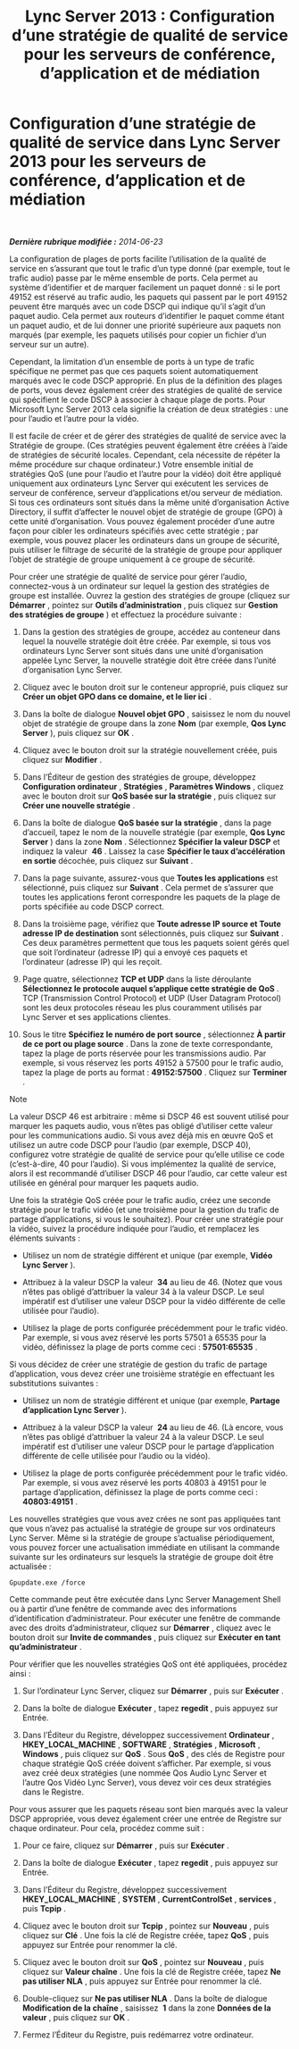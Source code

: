﻿---
title: 'Lync Server 2013 : Configuration d’une stratégie de qualité de service pour les serveurs de conférence, d’application et de médiation'
TOCTitle: Configuration d’une stratégie de qualité de service pour les serveurs de conférence, d’application et de médiation
ms:assetid: 8adcbbc5-c9f5-476d-ab7f-72e61859cacf
ms:mtpsurl: https://technet.microsoft.com/fr-fr/library/JJ205076(v=OCS.15)
ms:contentKeyID: 49298009
ms.date: 05/20/2016
mtps_version: v=OCS.15
ms.translationtype: HT
---

# Configuration d’une stratégie de qualité de service dans Lync Server 2013 pour les serveurs de conférence, d’application et de médiation

 

_**Dernière rubrique modifiée :** 2014-06-23_

La configuration de plages de ports facilite l’utilisation de la qualité de service en s’assurant que tout le trafic d’un type donné (par exemple, tout le trafic audio) passe par le même ensemble de ports. Cela permet au système d’identifier et de marquer facilement un paquet donné : si le port 49152 est réservé au trafic audio, les paquets qui passent par le port 49152 peuvent être marqués avec un code DSCP qui indique qu’il s’agit d’un paquet audio. Cela permet aux routeurs d’identifier le paquet comme étant un paquet audio, et de lui donner une priorité supérieure aux paquets non marqués (par exemple, les paquets utilisés pour copier un fichier d’un serveur sur un autre).

Cependant, la limitation d’un ensemble de ports à un type de trafic spécifique ne permet pas que ces paquets soient automatiquement marqués avec le code DSCP approprié. En plus de la définition des plages de ports, vous devez également créer des stratégies de qualité de service qui spécifient le code DSCP à associer à chaque plage de ports. Pour Microsoft Lync Server 2013 cela signifie la création de deux stratégies : une pour l’audio et l’autre pour la vidéo.

Il est facile de créer et de gérer des stratégies de qualité de service avec la Stratégie de groupe. (Ces stratégies peuvent également être créées à l’aide de stratégies de sécurité locales. Cependant, cela nécessite de répéter la même procédure sur chaque ordinateur.) Votre ensemble initial de stratégies QoS (une pour l’audio et l’autre pour la vidéo) doit être appliqué uniquement aux ordinateurs Lync Server qui exécutent les services de serveur de conférence, serveur d’applications et/ou serveur de médiation. Si tous ces ordinateurs sont situés dans la même unité d’organisation Active Directory, il suffit d’affecter le nouvel objet de stratégie de groupe (GPO) à cette unité d’organisation. Vous pouvez également procéder d’une autre façon pour cibler les ordinateurs spécifiés avec cette stratégie ; par exemple, vous pouvez placer les ordinateurs dans un groupe de sécurité, puis utiliser le filtrage de sécurité de la stratégie de groupe pour appliquer l’objet de stratégie de groupe uniquement à ce groupe de sécurité.

Pour créer une stratégie de qualité de service pour gérer l’audio, connectez-vous à un ordinateur sur lequel la gestion des stratégies de groupe est installée. Ouvrez la gestion des stratégies de groupe (cliquez sur **Démarrer** , pointez sur **Outils d’administration** , puis cliquez sur **Gestion des stratégies de groupe** ) et effectuez la procédure suivante :

1.  Dans la gestion des stratégies de groupe, accédez au conteneur dans lequel la nouvelle stratégie doit être créée. Par exemple, si tous vos ordinateurs Lync Server sont situés dans une unité d’organisation appelée Lync Server, la nouvelle stratégie doit être créée dans l’unité d’organisation Lync Server.

2.  Cliquez avec le bouton droit sur le conteneur approprié, puis cliquez sur **Créer un objet GPO dans ce domaine, et le lier ici** .

3.  Dans la boîte de dialogue **Nouvel objet GPO** , saisissez le nom du nouvel objet de stratégie de groupe dans la zone **Nom** (par exemple, **Qos Lync Server** ), puis cliquez sur **OK** .

4.  Cliquez avec le bouton droit sur la stratégie nouvellement créée, puis cliquez sur **Modifier** .

5.  Dans l’Éditeur de gestion des stratégies de groupe, développez **Configuration ordinateur** , **Stratégies** , **Paramètres Windows** , cliquez avec le bouton droit sur **QoS basée sur la stratégie** , puis cliquez sur **Créer une nouvelle stratégie** .

6.  Dans la boîte de dialogue **QoS basée sur la stratégie** , dans la page d’accueil, tapez le nom de la nouvelle stratégie (par exemple, **Qos Lync Server** ) dans la zone **Nom** . Sélectionnez **Spécifier la valeur DSCP** et indiquez la valeur  **46** . Laissez la case **Spécifier le taux d’accélération en sortie** décochée, puis cliquez sur **Suivant** .

7.  Dans la page suivante, assurez-vous que **Toutes les applications** est sélectionné, puis cliquez sur **Suivant** . Cela permet de s’assurer que toutes les applications feront correspondre les paquets de la plage de ports spécifiée au code DSCP correct.

8.  Dans la troisième page, vérifiez que **Toute adresse IP source et Toute adresse IP de destination** sont sélectionnés, puis cliquez sur **Suivant** . Ces deux paramètres permettent que tous les paquets soient gérés quel que soit l’ordinateur (adresse IP) qui a envoyé ces paquets et l’ordinateur (adresse IP) qui les reçoit.

9.  Page quatre, sélectionnez **TCP et UDP** dans la liste déroulante **Sélectionnez le protocole auquel s’applique cette stratégie de QoS** . TCP (Transmission Control Protocol) et UDP (User Datagram Protocol) sont les deux protocoles réseau les plus couramment utilisés par Lync Server et ses applications clientes.

10. Sous le titre **Spécifiez le numéro de port source** , sélectionnez **À partir de ce port ou plage source** . Dans la zone de texte correspondante, tapez la plage de ports réservée pour les transmissions audio. Par exemple, si vous réservez les ports 49152 à 57500 pour le trafic audio, tapez la plage de ports au format : **49152:57500** . Cliquez sur **Terminer** .

> [!NOTE]  
> La valeur DSCP 46 est arbitraire : même si DSCP 46 est souvent utilisé pour marquer les paquets audio, vous n’êtes pas obligé d’utiliser cette valeur pour les communications audio. Si vous avez déjà mis en œuvre QoS et utilisez un autre code DSCP pour l’audio (par exemple, DSCP 40), configurez votre stratégie de qualité de service pour qu’elle utilise ce code (c’est-à-dire, 40 pour l’audio). Si vous implémentez la qualité de service, alors il est recommandé d’utiliser DSCP 46 pour l’audio, car cette valeur est utilisée en général pour marquer les paquets audio.

Une fois la stratégie QoS créée pour le trafic audio, créez une seconde stratégie pour le trafic vidéo (et une troisième pour la gestion du trafic de partage d’applications, si vous le souhaitez). Pour créer une stratégie pour la vidéo, suivez la procédure indiquée pour l’audio, et remplacez les éléments suivants :

  - Utilisez un nom de stratégie différent et unique (par exemple, **Vidéo Lync Server** ).

  - Attribuez à la valeur DSCP la valeur  **34** au lieu de 46. (Notez que vous n’êtes pas obligé d’attribuer la valeur 34 à la valeur DSCP. Le seul impératif est d’utiliser une valeur DSCP pour la vidéo différente de celle utilisée pour l’audio).

  - Utilisez la plage de ports configurée précédemment pour le trafic vidéo. Par exemple, si vous avez réservé les ports 57501 à 65535 pour la vidéo, définissez la plage de ports comme ceci : **57501:65535** .

Si vous décidez de créer une stratégie de gestion du trafic de partage d’application, vous devez créer une troisième stratégie en effectuant les substitutions suivantes :

  - Utilisez un nom de stratégie différent et unique (par exemple, **Partage d’application Lync Server** ).

  - Attribuez à la valeur DSCP la valeur  **24** au lieu de 46. (Là encore, vous n’êtes pas obligé d’attribuer la valeur 24 à la valeur DSCP. Le seul impératif est d’utiliser une valeur DSCP pour le partage d’application différente de celle utilisée pour l’audio ou la vidéo).

  - Utilisez la plage de ports configurée précédemment pour le trafic vidéo. Par exemple, si vous avez réservé les ports 40803 à 49151 pour le partage d’application, définissez la plage de ports comme ceci : **40803:49151** .

Les nouvelles stratégies que vous avez crées ne sont pas appliquées tant que vous n’avez pas actualisé la stratégie de groupe sur vos ordinateurs Lync Server. Même si la stratégie de groupe s’actualise périodiquement, vous pouvez forcer une actualisation immédiate en utilisant la commande suivante sur les ordinateurs sur lesquels la stratégie de groupe doit être actualisée :

    Gpupdate.exe /force

Cette commande peut être exécutée dans Lync Server Management Shell ou à partir d’une fenêtre de commande avec des informations d’identification d’administrateur. Pour exécuter une fenêtre de commande avec des droits d’administrateur, cliquez sur **Démarrer** , cliquez avec le bouton droit sur **Invite de commandes** , puis cliquez sur **Exécuter en tant qu’administrateur** .

Pour vérifier que les nouvelles stratégies QoS ont été appliquées, procédez ainsi :

1.  Sur l’ordinateur Lync Server, cliquez sur **Démarrer** , puis sur **Exécuter** .

2.  Dans la boîte de dialogue **Exécuter** , tapez **regedit** , puis appuyez sur Entrée.

3.  Dans l’Éditeur du Registre, développez successivement **Ordinateur** , **HKEY\_LOCAL\_MACHINE** , **SOFTWARE** , **Stratégies** , **Microsoft** , **Windows** , puis cliquez sur **QoS** . Sous **QoS** , des clés de Registre pour chaque stratégie QoS créée doivent s’afficher. Par exemple, si vous avez créé deux stratégies (une nommée Qos Audio Lync Server et l’autre Qos Vidéo Lync Server), vous devez voir ces deux stratégies dans le Registre.

Pour vous assurer que les paquets réseau sont bien marqués avec la valeur DSCP appropriée, vous devez également créer une entrée de Registre sur chaque ordinateur. Pour cela, procédez comme suit :

1.  Pour ce faire, cliquez sur **Démarrer** , puis sur **Exécuter** .

2.  Dans la boîte de dialogue **Exécuter** , tapez **regedit** , puis appuyez sur Entrée.

3.  Dans l’Éditeur du Registre, développez successivement **HKEY\_LOCAL\_MACHINE** , **SYSTEM** , **CurrentControlSet** , **services** , puis **Tcpip** .

4.  Cliquez avec le bouton droit sur **Tcpip** , pointez sur **Nouveau** , puis cliquez sur **Clé** . Une fois la clé de Registre créée, tapez **QoS** , puis appuyez sur Entrée pour renommer la clé.

5.  Cliquez avec le bouton droit sur **QoS** , pointez sur **Nouveau** , puis cliquez sur **Valeur chaîne** . Une fois la clé de Registre créée, tapez **Ne pas utiliser NLA** , puis appuyez sur Entrée pour renommer la clé.

6.  Double-cliquez sur **Ne pas utiliser NLA** . Dans la boîte de dialogue **Modification de la chaîne** , saisissez  **1** dans la zone **Données de la valeur** , puis cliquez sur **OK** .

7.  Fermez l’Éditeur du Registre, puis redémarrez votre ordinateur.

